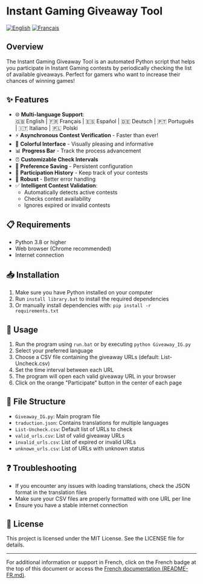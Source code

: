 # Instant Gaming Giveaway Tool

[![English](https://img.shields.io/badge/Language-English-blue)](README.md) [![Français](https://img.shields.io/badge/Langue-Fran%C3%A7ais-blue)](README-FR.md)

## Overview
The Instant Gaming Giveaway Tool is an automated Python script that helps you participate in Instant Gaming contests by periodically checking the list of available giveaways. Perfect for gamers who want to increase their chances of winning games!

## ✨ Features

- 🌐 **Multi-language Support**:  
  🇬🇧 English | 🇫🇷 Français | 🇪🇸 Español | 🇩🇪 Deutsch | 🇵🇹 Português | 🇮🇹 Italiano | 🇵🇱 Polski
- ⚡ **Asynchronous Contest Verification** - Faster than ever!
- 🎨 **Colorful Interface** - Visually pleasing and informative
- 📊 **Progress Bar** - Track the process advancement
- ⏰ **Customizable Check Intervals**
- 🔄 **Preference Saving** - Persistent configuration
- 📝 **Participation History** - Keep track of your contests
- 💪 **Robust** - Better error handling
- ✅ **Intelligent Contest Validation**:
  - Automatically detects active contests
  - Checks contest availability
  - Ignores expired or invalid contests

## 📋 Requirements
- Python 3.8 or higher
- Web browser (Chrome recommended)
- Internet connection

## 📥 Installation
1. Make sure you have Python installed on your computer
2. Run `install library.bat` to install the required dependencies
3. Or manually install dependencies with: `pip install -r requirements.txt`

## 🚀 Usage
1. Run the program using `run.bat` or by executing `python Giveaway_IG.py`
2. Select your preferred language
3. Choose a CSV file containing the giveaway URLs (default: List-Uncheck.csv)
4. Set the time interval between each URL
5. The program will open each valid giveaway URL in your browser
6. Click on the orange "Participate" button in the center of each page

## 📁 File Structure
- `Giveaway_IG.py`: Main program file
- `traduction.json`: Contains translations for multiple languages
- `List-Uncheck.csv`: Default list of URLs to check
- `valid_urls.csv`: List of valid giveaway URLs
- `invalid_urls.csv`: List of expired or invalid URLs
- `unknown_urls.csv`: List of URLs with unknown status

## ❓ Troubleshooting
- If you encounter any issues with loading translations, check the JSON format in the translation files
- Make sure your CSV files are properly formatted with one URL per line
- Ensure you have a stable internet connection

## 📄 License
This project is licensed under the MIT License. See the LICENSE file for details.

---
For additional information or support in French, click on the French badge at the top of this document or access the [French documentation (README-FR.md)](README-FR.md).
